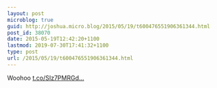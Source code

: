 ```yaml
---
layout: post
microblog: true
guid: http://joshua.micro.blog/2015/05/19/t600476551906361344.html
post_id: 38070
date: 2015-05-19T12:42:20+1100
lastmod: 2019-07-30T17:41:32+1100
type: post
url: /2015/05/19/t600476551906361344.html
---
```

Woohoo [t.co/SIz7PMRGd...](https://t.co/SIz7PMRGd8)
